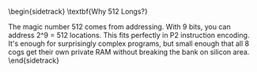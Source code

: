 \begin{sidetrack}
\textbf{Why 512 Longs?}

The magic number 512 comes from addressing. With 9 bits, you can address 2^9 = 512 locations. This fits perfectly in P2 instruction encoding. It's enough for surprisingly complex programs, but small enough that all 8 cogs get their own private RAM without breaking the bank on silicon area.
\end{sidetrack}